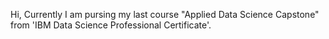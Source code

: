 Hi,
Currently I am pursing my last course "Applied Data Science Capstone" from 'IBM Data Science Professional Certificate'.
